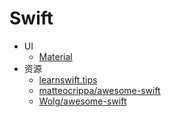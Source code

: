 # Swift

- UI
  - [Material](https://github.com/CosmicMind/Material)
- 资源
  - [learnswift.tips](http://www.learnswift.tips/)
  - [matteocrippa/awesome-swift](https://github.com/matteocrippa/awesome-swift)
  - [Wolg/awesome-swift](https://github.com/Wolg/awesome-swift)
